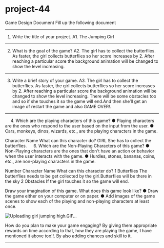 # project-44
Game Design Document
Fill up the following document 

________________________________________


1.	Write the title of your project.
A1. The Jumping Girl
________________________________________


2.	What is the goal of the game? 
A2. The girl has to collect the butterflies. As faster, the girl collects butterflies so her score increases by 2. After reaching a particular score the background animation will be changed to show the level increasing.
________________________________________


3.	Write a brief story of your game.
A3. The girl has to collect the butterflies. As faster, the girl collects butterflies so her score increases by 2. After reaching a particular score the background animation will be changed to show the level increasing.
There will be some obstacles too and so if she touches it so the game will end.And then she’ll get an image of restart the game and also GAME OVER!.
________________________________________






 
4.	Which are the playing characters of this game? 
●	Playing characters are the ones who respond to the user based on the input from the user.
●	Cars, monkeys, dinos, wizards, etc., are the playing characters in the game.  

Character Name	What can this character do?
GIRL	She has to collect the butterflies.
 
6.	Which are the Non-Playing Characters of this game?
●	Non-Playing characters are the ones that don't have an action or behavior when the user interacts with the game.
●	Hurdles, stones, bananas, coins, etc., are non-playing characters in the game.   

Number	Character Name	What can this character do?
1	Butterflies	The butterflies needs to be get collected by the girl.Butterflies will be there in the sky
2	Obstacles	If the girl touches it so the game will end.


Draw your imagination of this game. What does this game look like?
●	Draw the game either on your computer or on paper. 
●	Add images of the game scenes to show each of the playing and non-playing characters at least once.  






![Uploading girl jumping high.GIF…]()










How do you plan to make your game engaging? 
By giving them appropriate rewards on time according to that, how they are playing the game, I have mentioned it above too!!. By also adding chances and skill to it.
________________________________________


